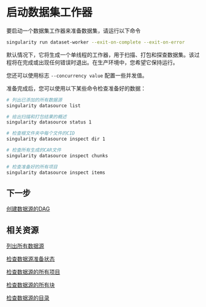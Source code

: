 # 启动数据集工作器

要启动一个数据集工作器来准备数据集，请运行以下命令

```sh
singularity run dataset-worker --exit-on-complete --exit-on-error
```

默认情况下，它将生成一个单线程的工作器，用于扫描、打包和探查数据集。该过程将在完成或出现任何错误时退出。在生产环境中，您希望它保持运行。

您还可以使用标志 `--concurrency value` 配置一些并发值。

准备完成后，您可以使用以下某些命令检查准备好的数据：

```sh
# 列出已添加的所有数据源
singularity datasource list

# 给出扫描和打包结果的概述
singularity datasource status 1

# 检查根文件夹中每个文件的CID
singularity datasource inspect dir 1

# 检查所有生成的CAR文件
singularity datasource inspect chunks

# 检查准备好的所有项目
singularity datasource inspect items
```

## 下一步

[创建数据源的DAG](create-dag-for-the-data-source.md "mention")

## 相关资源

[列出所有数据源](../cli-reference/datasource/list.md)

[检查数据源准备状态](../cli-reference/datasource/status.md)

[检查数据源的所有项目](../cli-reference/datasource/inspect/items.md)

[检查数据源的所有块](../cli-reference/datasource/inspect/chunks.md)

[检查数据源的目录](../cli-reference/datasource/inspect/dir.md)